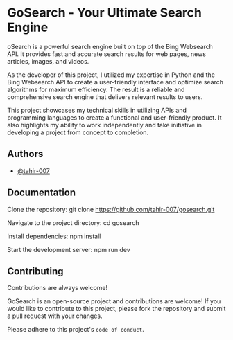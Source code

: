
# GoSearch - Your Ultimate Search Engine

oSearch is a powerful search engine built on top of the Bing Websearch API. It provides fast and accurate search results for web pages, news articles, images, and videos.

As the developer of this project, I utilized my expertise in Python and the Bing Websearch API to create a user-friendly interface and optimize search algorithms for maximum efficiency. The result is a reliable and comprehensive search engine that delivers relevant results to users.

This project showcases my technical skills in utilizing APIs and programming languages to create a functional and user-friendly product. It also highlights my ability to work independently and take initiative in developing a project from concept to completion.





## Authors

- [@tahir-007](https://www.github.com/tahir-007)


## Documentation

Clone the repository: git clone https://github.com/tahir-007/gosearch.git

Navigate to the project directory: cd gosearch

Install dependencies: npm install

Start the development server: npm run dev




## Contributing

Contributions are always welcome!

GoSearch is an open-source project and contributions are welcome! If you would like to contribute to this project, please fork the repository and submit a pull request with your changes.

Please adhere to this project's `code of conduct`.


